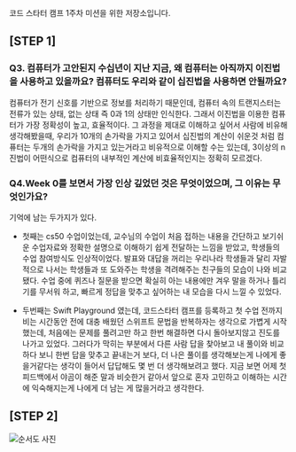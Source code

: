 코드 스타터 캠프 1주차 미션을 위한 저장소입니다.

## [STEP 1]
### Q3. 컴퓨터가 고안된지 수십년이 지난 지금, 왜 컴퓨터는 아직까지 이진법을 사용하고 있을까요? 컴퓨터도 우리와 같이 십진법을 사용하면 안될까요?

컴퓨터가 전기 신호를 기반으로 정보를 처리하기 때문인데, 컴퓨터 속의 트랜지스터는 전류가 있는 상태, 없는 상태 즉 0과 1의 상태만 인식한다. 그래서 이진법을 이용한 컴퓨터가 가장 정확성이 높고, 효율적이다. 그 과정을 제대로 이해하고 싶어서 사람에 비유해 생각해봤을때, 우리가 10개의 손가락을 가지고 있어서 십진법의 계산이 쉬운것 처럼 컴퓨터는 두개의 손가락을 가지고 있는거라고 비유적으로 이해할 수는 있는데, 3이상의 n진법이 어떤식으로 컴퓨터의 내부적인 계산에 비효율적인지는 정확히 모르겠다.

### Q4.Week 0를 보면서 가장 인상 깊었던 것은 무엇이었으며, 그 이유는 무엇인가요?
  
기억에 남는 두가지가 있다.

* 첫째는 cs50 수업이었는데, 교수님의 수업이 처음 접하는 내용을 간단하고 보기쉬운 수업자료와 정확한 설명으로 이해하기 쉽게 전달하는 느낌을 받았고, 학생들의 수업 참여방식도 인상적이었다. 발표와 대답을 꺼리는 우리나라 학생들과 달리 자발적으로 나서는 학생들과 또 도와주는 학생을 격려해주는 친구들의 모습이 나와 비교됐다. 수업 중에 퀴즈나 질문을 받으면 확실히 아는 내용에만 겨우 말을 하거나 틀리기를 무서워 하고, 빠르게 정답을 맞추고 싶어하는 내 모습을 다시 느낄 수 있었다.

* 두번째는 Swift Playground 였는데, 코드스타터 캠프를 등록하고 첫 수업 전까지 비는 시간동안 전에 대충 배웠던 스위프트 문법을 반복하자는 생각으로 가볍게 시작했는데, 처음에는 문제를 풀려고만 하고 한번 해결하면 다시 돌아보지않고 진도를 나가고 있었다. 그러다가 막히는 부분에서 다른 사람 답을 찾아보고 내 풀이와 비교하다 보니 한번 답을 맞추고 끝내는거 보다, 더 나은 풀이를 생각해보는게 나에게 좋을거같다는 생각이 들어서 답답해도 몇 번 더 생각해보려고 했다. 지금 보면 어제 첫 피드백에서 야곰이 해준 말과 비슷한거 같아서 앞으로 혼자 고민하고 이해하는 시간에 익숙해지는게 나에게 더 남는 게 많을거라고 생각한다.

## [STEP 2]
![순서도 사진](./_순서도.drawio.svg)

